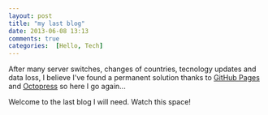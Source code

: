 ```yaml
---
layout: post
title: "my last blog"
date: 2013-06-08 13:13
comments: true
categories:  [Hello, Tech]
---
```


After many server switches, changes of countries, tecnology updates and data loss, I believe I've found a permanent solution thanks to [GitHub Pages](http://pages.github.com/) and [Octopress](http://pages.github.com/) so here I go again...

Welcome to the last blog I will need.
Watch this space!

